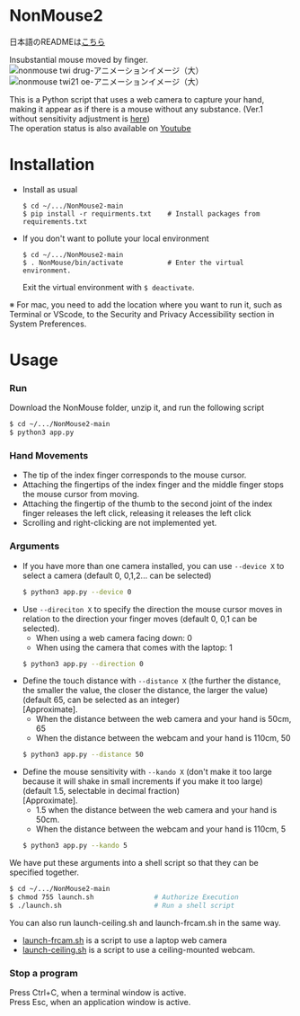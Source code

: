 # NonMouse2
日本語のREADMEは[こちら](README-ja.md)  

Insubstantial mouse moved by finger.      
![nonmouse twi drug-アニメーションイメージ（大）](https://user-images.githubusercontent.com/22733958/121180947-7054ef80-c89c-11eb-9c7a-42a9e1f3f02a.gif)  
![nonmouse twi21 oe-アニメーションイメージ（大）](https://user-images.githubusercontent.com/22733958/121180967-75b23a00-c89c-11eb-82fa-4f5d9abda320.gif)  


This is a Python script that uses a web camera to capture your hand, making it appear as if there is a mouse without any substance. (Ver.1 without sensitivity adjustment is [here](https://github.com/takeyamayuki/NonMouse))  
The operation status is also available on [Youtube](https://youtu.be/ufvOJUTCF8M)

# Installation

* Install as usual
    ```sh:Install
    $ cd ~/.../NonMouse2-main
    $ pip install -r requirments.txt    # Install packages from requirements.txt   
    ```
* If you don't want to pollute your local environment
    ```sh:venv
    $ cd ~/.../NonMouse2-main
    $ . NonMouse/bin/activate           # Enter the virtual environment. 
    ```
    Exit the virtual environment with `$ deactivate`.  

※ For mac, you need to add the location where you want to run it, such as Terminal or VScode, to the Security and Privacy Accessibility section in System Preferences.

# Usage
### Run
Download the NonMouse folder, unzip it, and run the following script
```sh
$ cd ~/.../NonMouse2-main
$ python3 app.py
```
### Hand Movements
* The tip of the index finger corresponds to the mouse cursor.  
* Attaching the fingertips of the index finger and the middle finger stops the mouse cursor from moving.  
* Attaching the fingertip of the thumb to the second joint of the index finger releases the left click, releasing it releases the left click  
* Scrolling and right-clicking are not implemented yet.

### Arguments
* If you have more than one camera installed, you can use `--device X` to select a camera (default 0,  0,1,2... can be selected)   
    ```sh
    $ python3 app.py --device 0
    ```
* Use `--direciton X` to specify the direction the mouse cursor moves in relation to the direction your finger moves (default 0,  0,1 can be selected).  
    * When using a web camera facing down: 0     
    * When using the camera that comes with the laptop: 1
    ```sh
    $ python3 app.py --direction 0
    ```
* Define the touch distance with `--distance X` (the further the distance, the smaller the value, the closer the distance, the larger the value) (default 65, can be selected as an integer)   
[Approximate].
    * When the distance between the web camera and your hand is 50cm, 65
    * When the distance between the webcam and your hand is 110cm, 50
    ```sh
    $ python3 app.py --distance 50
    ```
* Define the mouse sensitivity with `--kando X` (don't make it too large because it will shake in small increments if you make it too large) (default 1.5, selectable in decimal fraction)  
[Approximate].
    * 1.5 when the distance between the web camera and your hand is 50cm.
    * When the distance between the webcam and your hand is 110cm, 5
    ```sh
    $ python3 app.py --kando 5
    ```
We have put these arguments into a shell script so that they can be specified together.  
```sh
$ cd ~/.../NonMouse2-main
$ chmod 755 launch.sh               # Authorize Execution
$ ./launch.sh                       # Run a shell script
```
You can also run launch-ceiling.sh and launch-frcam.sh in the same way.
* [launch-frcam.sh](launch-frcam.sh) is a script to use a laptop web camera  
* [launch-ceiling.sh](launch-ceiling.sh) is a script to use a ceiling-mounted webcam.
### Stop a program
Press Ctrl+C, when a terminal window is active.     
Press Esc, when an application window is active.    